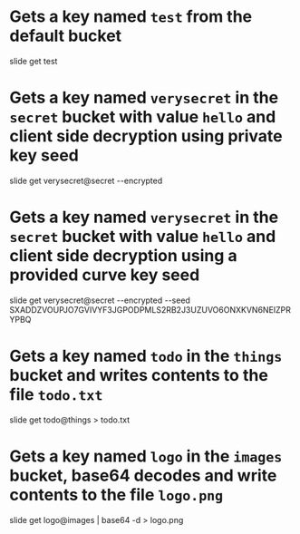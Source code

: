 
# Gets a key named `test` from the default bucket

slide get test

# Gets a key named `verysecret` in the `secret` bucket with value `hello` and client side decryption using private key seed

slide get verysecret@secret --encrypted

# Gets a key named `verysecret` in the `secret` bucket with value `hello` and client side decryption using a provided curve key seed

slide get verysecret@secret --encrypted --seed SXADDZVOUPJO7GVIVYF3JGPODPMLS2RB2J3UZUVO6ONXKVN6NEIZPRYPBQ

# Gets a key named `todo` in the `things` bucket and writes contents to the file `todo.txt`

slide get todo@things > todo.txt

# Gets a key named `logo` in the `images` bucket, base64 decodes and write contents to the file `logo.png`

slide get logo@images | base64 -d > logo.png
